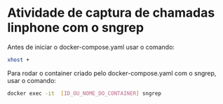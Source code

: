 # Atividade de captura de chamadas linphone com o sngrep

Antes de iniciar o docker-compose.yaml usar o comando:

```bash
xhost +
```

Para rodar o container criado pelo docker-compose.yaml com o sngrep, usar o comando:
```bash
docker exec -it  [ID_OU_NOME_DO_CONTAINER] sngrep
```
